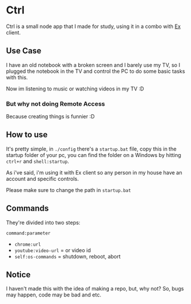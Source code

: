 # Ctrl

Ctrl is a small node app that I made for study, using it in a combo with [Ex](https://github.com/caiodomingues/ex) client.

## Use Case

I have an old notebook with a broken screen and I barely use my TV, so I plugged the notebook in the TV and control the PC to do some basic tasks with this.

Now im listening to music or watching videos in my TV :D

### But why not doing Remote Access

Because creating things is funnier :D

## How to use

It's pretty simple, in `./config` there's a `startup.bat` file, copy this in the startup folder of your pc, you can find the folder on a Windows by hitting `ctrl+r` and `shell:startup`.

As i've said, i'm using it with Ex client so any person in my house have an account and specific controls.

Please make sure to change the path in `startup.bat`

## Commands

They're divided into two steps:

`command:parameter`

- `chrome:url`
- `youtube:video-url` = or video id
- `self:os-commands` = shutdown, reboot, abort

## Notice

I haven't made this with the idea of making a repo, but, why not? So, bugs may happen, code may be bad and etc.
